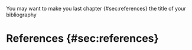 You may want to make you last chapter {#sec:references} the title of your bibliography

# References {#sec:references}
